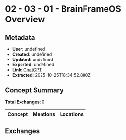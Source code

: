 # **02 - 03 - 01 - BrainFrameOS Overview**

## Metadata

- **User**: undefined
- **Created**: undefined
- **Updated**: undefined
- **Exported**: undefined
- **Link**: [ChatGPT](undefined)
- **Extracted**: 2025-10-25T18:34:52.880Z

## Concept Summary

**Total Exchanges**: 0

| Concept | Mentions | Locations |
|---------|----------|----------|

## Exchanges

